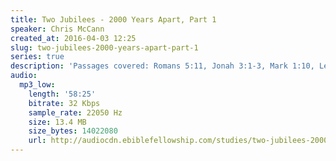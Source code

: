 ```yaml
---
title: Two Jubilees - 2000 Years Apart, Part 1
speaker: Chris McCann
created_at: 2016-04-03 12:25
slug: two-jubilees-2000-years-apart-part-1
series: true
description: 'Passages covered: Romans 5:11, Jonah 3:1-3, Mark 1:10, Leviticus 25:8-10.'
audio:
  mp3_low:
    length: '58:25'
    bitrate: 32 Kbps
    sample_rate: 22050 Hz
    size: 13.4 MB
    size_bytes: 14022080
    url: http://audiocdn.ebiblefellowship.com/studies/two-jubilees-2000-years-apart/2016.04.03_McCann_-_Two_Jubilees_2000_Years_Apart_Part_1.mp3
---
```

